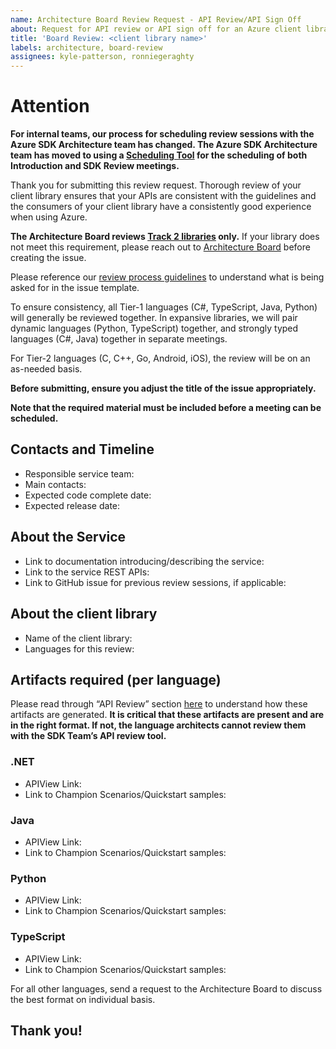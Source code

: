 ```yaml
---
name: Architecture Board Review Request - API Review/API Sign Off
about: Request for API review or API sign off for an Azure client library 
title: 'Board Review: <client library name>'
labels: architecture, board-review
assignees: kyle-patterson, ronniegeraghty
---
```

# Attention
**For internal teams, our process for scheduling review sessions with the Azure SDK Architecture team has changed. The Azure SDK Architecture team has moved to using a [Scheduling Tool](https://aka.ms/azsdk/schedulesdkreview) for the scheduling of both Introduction and SDK Review meetings.**

Thank you for submitting this review request. Thorough review of your client library ensures that your APIs are consistent with the guidelines and the consumers of your client library have a consistently good experience when using Azure. 

**The Architecture Board reviews [Track 2 libraries](https://azure.github.io/azure-sdk/general_introduction.html) only.** If your library does not meet this requirement, please reach out to [Architecture Board](adparch@microsoft.com) before creating the issue. 

Please reference our [review process guidelines](https://azure.github.io/azure-sdk/policies_reviewprocess.html) to understand what is being asked for in the issue template.

To ensure consistency, all Tier-1 languages (C#, TypeScript, Java, Python) will generally be reviewed together.  In expansive libraries, we will pair dynamic languages (Python, TypeScript) together, and strongly typed languages (C#, Java) together in separate meetings.

For Tier-2 languages (C, C++, Go, Android, iOS), the review will be on an as-needed basis.

**Before submitting, ensure you adjust the title of the issue appropriately.**

**Note that the required material must be included before a meeting can be scheduled.** 



## Contacts and Timeline

* Responsible service team:
* Main contacts:
* Expected code complete date:
* Expected release date:

## About the Service 

* Link to documentation introducing/describing the service:
* Link to the service REST APIs: 
* Link to GitHub issue for previous review sessions, if applicable:  


## About the client library

* Name of the client library:
* Languages for this review:

## Artifacts required (per language)

Please read through “API Review” section [here](https://azure.github.io/azure-sdk/policies_reviewprocess.html) to understand how these artifacts are generated. **It is critical that these artifacts are present and are in the right format. If not, the language architects cannot review them with the SDK Team’s API review tool.**

### .NET

* APIView Link:
* Link to Champion Scenarios/Quickstart samples:

### Java

* APIView Link:
* Link to Champion Scenarios/Quickstart samples:

### Python

* APIView Link:
* Link to Champion Scenarios/Quickstart samples:
  
### TypeScript

* APIView Link:
* Link to Champion Scenarios/Quickstart samples:


For all other languages, send a request to the Architecture Board to discuss the best format on individual basis.


## Thank you!
    
